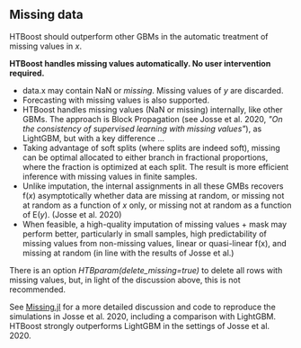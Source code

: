 ## Missing data 

HTBoost should outperform other GBMs in the automatic treatment of missing values in *x*.  

**HTBoost handles missing values automatically. No user intervention required.** 

- data.x may contain NaN or *missing*. Missing values of *y* are discarded.
- Forecasting with missing values is also supported.
- HTBoost handles missing values (NaN or missing) internally, like other GBMs. The approach is Block Propagation (see Josse et al. 2020, *"On the consistency of supervised learning with missing values"*), as LightGBM, but with a key difference ...
- Taking advantage of soft splits (where splits are indeed soft), missing can be optimal allocated to either branch in fractional proportions, where the fraction is optimized at each split. The result is more efficient inference with missing values in finite samples.
- Unlike imputation, the internal assignments in all these GMBs recovers f(*x*) asymptotically whether data are missing at random, or missing not at random as a function of *x* only, or missing not at random as a function of E(*y*). (Josse et al. 2020)
-  When feasible, a high-quality imputation of missing values + mask may perform better, particularly in small samples, high predictability of missing values from non-missing values, linear or quasi-linear f(x), and missing at random (in line with the results of Josse et al.)  

There is an option *HTBparam(delete_missing=true)* to delete all rows with missing values, but, in light of the discussion above, this is not recommended. 

See [Missing.jl](../examples/Missing_data.jl) for a more detailed discussion and code to reproduce the simulations in Josse et al. 2020, including a comparison with LightGBM.
HTBoost strongly outperforms LightGBM in the settings of Josse et al. 2020.

